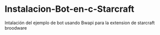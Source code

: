 # Instalacion-Bot-en-c-Starcraft
Intalación del ejemplo de bot usando Bwapi para la extension de starcraft broodware
